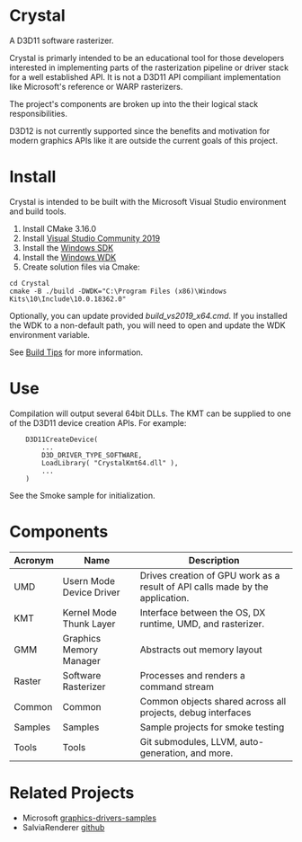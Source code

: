 # Crystal
A D3D11 software rasterizer.

Crystal is primarly intended to be an educational tool for those developers interested in implementing parts of the rasterization pipeline or driver stack for a well established API. It is not a D3D11 API compiliant implementation like Microsoft's reference or WARP rasterizers.

The project's components are broken up into the their logical stack responsibilities.

D3D12 is not currently supported since the benefits and motivation for modern graphics APIs like it are outside the current goals of this project.

# Install

Crystal is intended to be built with the Microsoft Visual Studio environment and build tools.

1. Install CMake 3.16.0
1. Install [Visual Studio Community 2019](https://visualstudio.microsoft.com/vs/)
1. Install the [Windows SDK](https://developer.microsoft.com/en-US/windows/downloads/windows-10-sdk)
1. Install the [Windows WDK](https://docs.microsoft.com/en-us/windows-hardware/drivers/download-the-wdk)
1. Create solution files via Cmake:
```
cd Crystal
cmake -B ./build -DWDK="C:\Program Files (x86)\Windows Kits\10\Include\10.0.18362.0"
```

Optionally, you can update provided _build\_vs2019\_x64.cmd_. If you installed the WDK to a non-default path, you will need to open and update the WDK environment variable.

See [Build Tips](build.md) for more information.

# Use

Compilation will output several 64bit DLLs. The KMT can be supplied to one of the D3D11 device creation APIs. For example:

```
    D3D11CreateDevice(
        ...
        D3D_DRIVER_TYPE_SOFTWARE,
        LoadLibrary( "CrystalKmt64.dll" ),
        ...
    )
```

See the Smoke sample for initialization.

# Components

| Acronym | Name  | Description  |
|---|---|---|
| UMD | Usern Mode Device Driver | Drives creation of GPU work as a result of API calls made by the application.  |
| KMT | Kernel Mode Thunk Layer | Interface between the OS, DX runtime, UMD, and rasterizer. |
| GMM | Graphics Memory Manager | Abstracts out memory layout  |
| Raster | Software Rasterizer | Processes and renders a command stream |
| Common | Common | Common objects shared across all projects, debug interfaces |
| Samples | Samples | Sample projects for smoke testing |
| Tools | Tools | Git submodules, LLVM, auto-generation, and more. |

# Related Projects

* Microsoft [graphics-drivers-samples](https://github.com/microsoft/graphics-driver-samples)
* SalviaRenderer [github](https://github.com/wuye9036/SalviaRenderer)